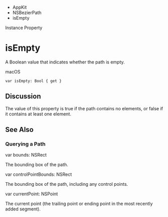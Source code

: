 

- AppKit
- NSBezierPath
-  isEmpty 

Instance Property

# isEmpty

A Boolean value that indicates whether the path is empty.

macOS

``` source
var isEmpty: Bool { get }
```

## Discussion

The value of this property is true if the path contains no elements, or false if it contains at least one element.

## See Also

### Querying a Path

var bounds: NSRect

The bounding box of the path.

var controlPointBounds: NSRect

The bounding box of the path, including any control points.

var currentPoint: NSPoint

The current point (the trailing point or ending point in the most recently added segment).

